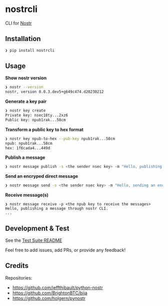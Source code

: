 # nostrcli
CLI for [Nostr](https://github.com/nostr-protocol/nostr)

## Installation
```bash
❯ pip install nostrcli
```

## Usage

**Show nostr version**
```bash
❯ nostr --version
nostr, version 0.0.3.dev5+g649c474.d20230212
```

**Generate a key pair**
```bash
❯ nostr key create
Private key: nsec18ty...2xz6
Public key: npub1rak...58cm
```

**Transform a public key to hex format**
```bash
❯ nostr key npub-to-hex --pub-key npub1rak...58cm
npub: npub1rak...58cm
hex: 1f6cada4...449d
```

**Publish a message**
```bash
❯ nostr message publish -s <the sender nsec key> -m "Hello, publishing a message through nostr CLI."
```

**Send an encryped direct message**
```bash
❯ nostr message send -s <the sender nsec key> -m "Hello, sending an encryped direct message" -p <the receiver npub key>
```

**Receive message(s)**
```
❯ nostr message receive -p <the npub key to receive the messages>
Hello, publishing a message through nostr CLI.
...
```


## Development & Test
See the [Test Suite README](test/README.md)

Feel free to add issues, add PRs, or provide any feedback!

## Credits
Repositories:
- https://github.com/jeffthibault/python-nostr
- https://github.com/BrightonBTC/bija
- https://github.com/holgern/pynostr
